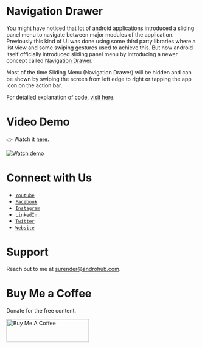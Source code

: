 # Navigation Drawer
You might have noticed that lot of android applications introduced a sliding panel menu to navigate between major modules of the application. Previously this kind of UI was done using some third party libraries where a list view and some swiping gestures used to achieve this. But now android itself officially introduced sliding panel menu by introducing a newer concept called [Navigation Drawer](http://developer.android.com/design/patterns/navigation-drawer.html).

Most of the time Sliding Menu (Navigation Drawer) will be hidden and can be shown by swiping the screen from left edge to right or tapping the app icon on the action bar.

For detailed explanation of code, [visit here](http://www.androhub.com/android-navigationdrawer/).

# Video Demo
👉 Watch it <a href="https://youtu.be/gHfrSF7-I7k">here</a>.
<br>

[![Watch demo](http://i3.ytimg.com/vi/gHfrSF7-I7k/hqdefault.jpg)](https://youtu.be/gHfrSF7-I7k)

# Connect with Us
- <a href="https://www.youtube.com/channel/@Androhub" target="_blank">`Youtube`</a>
- <a href="https://www.facebook.com/androhubtutorial/" target="_blank">`Facebook`</a>
- <a href="https://www.instagram.com/androhub_tutorial" target="_blank">`Instagram`</a>
- <a href="https://www.linkedin.com/in/surender-kumar-681472a8?originalSubdomain=in" target="_blank">`LinkedIn `</a>
- <a href="https://twitter.com/sonusurender0/" target="_blank">`Twitter`</a>
- <a href="http://www.androhub.com/" target="_blank">`Website`</a>

# Support
Reach out to me at surender@androhub.com.

# Buy Me a Coffee
Donate for the free content.

<a href="https://www.buymeacoffee.com/androhub" target="_blank"><img src="https://cdn.buymeacoffee.com/buttons/v2/default-yellow.png" alt="Buy Me A Coffee" style="height: 60px !important;width: 217px !important;" ></a>
